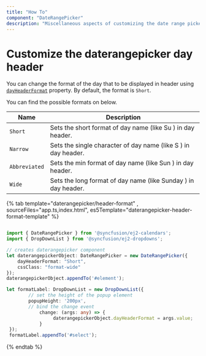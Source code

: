 ```yaml
---
title: "How To"
component: "DateRangePicker"
description: "Miscellaneous aspects of customizing the date range picker"
---
```


# Customize the daterangepicker day header

You can change the format of the day that to be displayed in header using [`dayHeaderFormat`](../../api/daterangepicker#dayheaderformat) property. By default, the format is `Short`.

You can find the possible formats on below.

| **Name** | **Description** |
|------|---------------------|
| `Short` | Sets the short format of day name (like Su ) in day header. |
| `Narrow` | Sets the single character of day name (like S ) in day header. |
| `Abbreviated` | Sets the min format of day name (like Sun ) in day header. |
| `Wide` | Sets the long format of day name (like Sunday ) in day header. |

{% tab template="daterangepicker/header-format" , sourceFiles="app.ts,index.html",
es5Template="daterangepicker-header-format-template" %}

```typescript

import { DateRangePicker } from '@syncfusion/ej2-calendars';
import { DropDownList } from '@syncfusion/ej2-dropdowns';

// creates daterangepicker component
let daterangepickerObject: DateRangePicker = new DateRangePicker({
    dayHeaderFormat: "Short",
    cssClass: "format-wide"
});
daterangepickerObject.appendTo('#element');

let formatLabel: DropDownList = new DropDownList({
        // set the height of the popup element
        popupHeight: '200px',
        // bind the change event
            change: (args: any) => {
                 daterangepickerObject.dayHeaderFormat = args.value;
            }
 });
 formatLabel.appendTo('#select');
```

{% endtab %}
